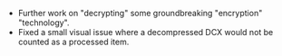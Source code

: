 * Further work on "decrypting" some groundbreaking "encryption" "technology".
* Fixed a small visual issue where a decompressed DCX would not be counted as a processed item.